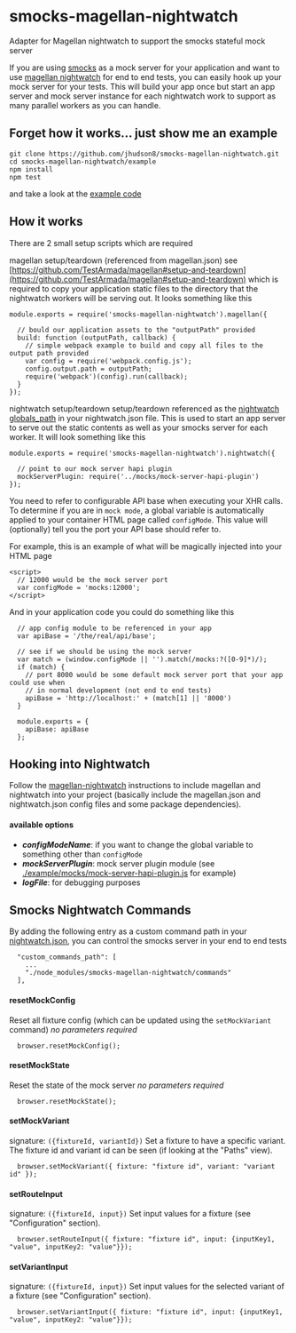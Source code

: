 # smocks-magellan-nightwatch
Adapter for Magellan nightwatch to support the smocks stateful mock server

If you are using [smocks](https://github.com/jhudson8/smocks) as a mock server for your application and want to use [magellan nightwatch](https://github.com/TestArmada/magellan-nightwatch) for end to end tests, you can easily hook up your mock server for your tests.  This will build your app once but start an app server and mock server instance for each nightwatch work to support as many parallel workers as you can handle.


Forget how it works... just show me an example
----------------------------------------------------
```
git clone https://github.com/jhudson8/smocks-magellan-nightwatch.git
cd smocks-magellan-nightwatch/example
npm install
npm test
```
and take a look at the [example code](./example)


How it works
------------
There are 2 small setup scripts which are required

magellan setup/teardown (referenced from magellan.json) see [https://github.com/TestArmada/magellan#setup-and-teardown](https://github.com/TestArmada/magellan#setup-and-teardown) which is required to copy your application static files to the directory that the nightwatch workers will be serving out.  It looks something like this
```
module.exports = require('smocks-magellan-nightwatch').magellan({

  // bould our application assets to the "outputPath" provided
  build: function (outputPath, callback) {
    // simple webpack example to build and copy all files to the output path provided
    var config = require('webpack.config.js');
    config.output.path = outputPath;
    require('webpack')(config).run(callback);
  }
});
```

nightwatch setup/teardown setup/teardown referenced as the [nightwatch globals_path](http://nightwatchjs.org/guide#settings-file) in your nightwatch.json file.  This is used to start an app server to serve out the static contents as well as your smocks server for each worker.  It will look something like this
```
module.exports = require('smocks-magellan-nightwatch').nightwatch({

  // point to our mock server hapi plugin
  mockServerPlugin: require('../mocks/mock-server-hapi-plugin')
});
```

You need to refer to configurable API base when executing your XHR calls.  To determine if you are in `mock mode`, a global variable is automatically applied to your container HTML page called `configMode`.  This value will (optionally) tell you the port your API base should refer to.

For example, this is an example of what will be magically injected into your HTML page
```
<script>
  // 12000 would be the mock server port
  var configMode = 'mocks:12000';
</script>
```

And in your application code you could do something like this
```
  // app config module to be referenced in your app
  var apiBase = '/the/real/api/base';

  // see if we should be using the mock server
  var match = (window.configMode || '').match(/mocks:?([0-9]*)/);
  if (match) {
    // port 8000 would be some default mock server port that your app could use when
    // in normal development (not end to end tests)
    apiBase = 'http://localhost:' + (match[1] || '8000')
  }

  module.exports = {
    apiBase: apiBase
  };
```

Hooking into Nightwatch
-----------------------
Follow the [magellan-nightwatch](https://github.com/TestArmada/magellan-nightwatch) instructions to include magellan and nightwatch into your project (basically include the magellan.json and nightwatch.json config files and some package dependencies).

#### available options

* ***configModeName***: if you want to change the global variable to something other than `configMode`
* ***mockServerPlugin***: mock server plugin module (see [./example/mocks/mock-server-hapi-plugin.js](./example/mocks/mock-server-hapi-plugin.js) for example)
* ***logFile***: for debugging purposes


Smocks Nightwatch Commands
--------------------------
By adding the following entry as a custom command path in your [nightwatch.json](http://nightwatchjs.org/guide#settings-file), you can control the smocks server in your end to end tests
```
  "custom_commands_path": [
    ...
    "./node_modules/smocks-magellan-nightwatch/commands"
  ],
```

#### resetMockConfig
Reset all fixture config (which can be updated using the `setMockVariant` command)
*no parameters required*
```
  browser.resetMockConfig();
```

#### resetMockState
Reset the state of the mock server
*no parameters required*
```
  browser.resetMockState();
```

#### setMockVariant
signature: `({fixtureId, variantId})`
Set a fixture to have a specific variant.  The fixture id and variant id can be seen (if looking at the "Paths" view).
```
  browser.setMockVariant({ fixture: "fixture id", variant: "variant id" });
```

#### setRouteInput
signature: `({fixtureId, input})`
Set input values for a fixture (see "Configuration" section).
```
  browser.setRouteInput({ fixture: "fixture id", input: {inputKey1, "value", inputKey2: "value"}});
```

#### setVariantInput
signature: `({fixtureId, input})`
Set input values for the selected variant of a fixture (see "Configuration" section).
```
  browser.setVariantInput({ fixture: "fixture id", input: {inputKey1, "value", inputKey2: "value"}});
```
